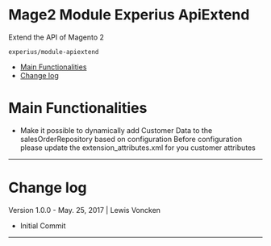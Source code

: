Mage2 Module Experius ApiExtend
====================

Extend the API of Magento 2

   ``experius/module-apiextend``
   
 - [Main Functionalities](#markdown-header-main-functionalities)
 - [Change log](#markdown-header-change-log)

# Main Functionalities

 - Make it possible to dynamically add Customer Data to the salesOrderRepository based on configuration
   Before configuration please update the extension_attributes.xml for you customer attributes

 
 ---

# Change log

Version 1.0.0 - May. 25, 2017 | Lewis Voncken

 * Initial Commit

---
